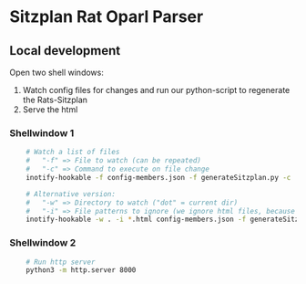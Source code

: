 # Sitzplan Rat Oparl Parser

## Local development

Open two shell windows:
1. Watch config files for changes and run our python-script to regenerate the Rats-Sitzplan
2. Serve the html
### Shellwindow 1
```bash
    # Watch a list of files
    #   "-f" => File to watch (can be repeated)
    #   "-c" => Command to execute on file change
    inotify-hookable -f config-members.json -f generateSitzplan.py -c 'python3 generateSitzplan.py'

    # Alternative version:
    #   "-w" => Directory to watch ("dot" = current dir)
    #   "-i" => File patterns to ignore (we ignore html files, because they will be generated, which triggers a recursive call)
    inotify-hookable -w . -i *.html config-members.json -f generateSitzplan.py -c 'python3 generateSitzplan.py'
```
### Shellwindow 2
```bash
    # Run http server
    python3 -m http.server 8000
```
